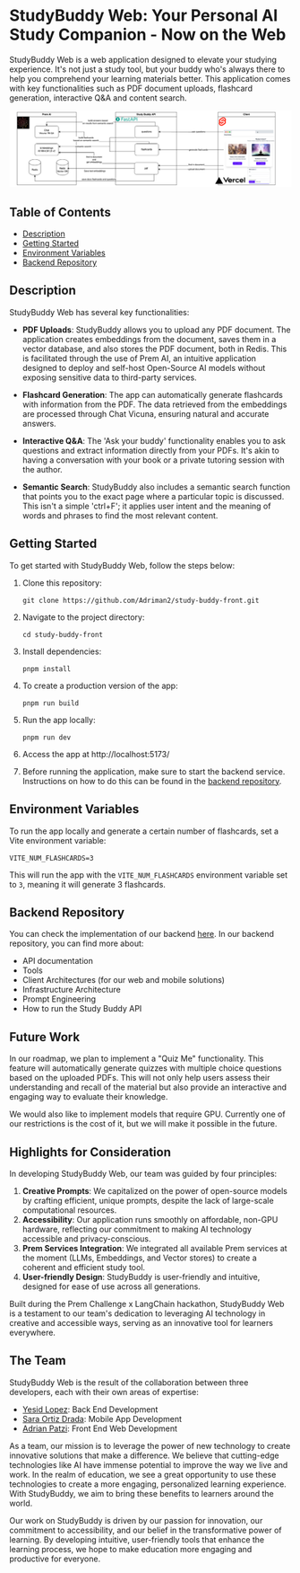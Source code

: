 # StudyBuddy Web: Your Personal AI Study Companion - Now on the Web

StudyBuddy Web is a web application designed to elevate your studying experience. It's not just a study tool, but your buddy who's always there to help you comprehend your learning materials better. This application comes with key functionalities such as PDF document uploads, flashcard generation, interactive Q&A and content search.

![WebApp Architecture](https://github.com/Adriman2/study-buddy-front/blob/main/static/Study_Buddy_WebApp-Architecture.png?raw=true)

## Table of Contents

- [Description](#description)
- [Getting Started](#getting-started)
- [Environment Variables](#environment-variables)
- [Backend Repository](#backend-repository)

## Description

StudyBuddy Web has several key functionalities:

- **PDF Uploads**: StudyBuddy allows you to upload any PDF document. The application creates embeddings from the document, saves them in a vector database, and also stores the PDF document, both in Redis. This is facilitated through the use of Prem AI, an intuitive application designed to deploy and self-host Open-Source AI models without exposing sensitive data to third-party services.

- **Flashcard Generation**: The app can automatically generate flashcards with information from the PDF. The data retrieved from the embeddings are processed through Chat Vicuna, ensuring natural and accurate answers.

- **Interactive Q&A**: The 'Ask your buddy' functionality enables you to ask questions and extract information directly from your PDFs. It's akin to having a conversation with your book or a private tutoring session with the author. 

- **Semantic Search**: StudyBuddy also includes a semantic search function that points you to the exact page where a particular topic is discussed. This isn't a simple 'ctrl+F'; it applies user intent and the meaning of words and phrases to find the most relevant content.

## Getting Started

To get started with StudyBuddy Web, follow the steps below:

1. Clone this repository: 
    ```
    git clone https://github.com/Adriman2/study-buddy-front.git
    ```

2. Navigate to the project directory: 
    ```
    cd study-buddy-front
    ```

3. Install dependencies:
    ```
    pnpm install
    ```

4. To create a production version of the app:
    ```
    pnpm run build
    ```

5. Run the app locally:
    ```
    pnpm run dev
    ```

6. Access the app at http://localhost:5173/

7. Before running the application, make sure to start the backend service. Instructions on how to do this can be found in the [backend repository](https://github.com/yesid-lopez/study-buddy-api).

## Environment Variables

To run the app locally and generate a certain number of flashcards, set a Vite environment variable:

```
VITE_NUM_FLASHCARDS=3 
```

This will run the app with the `VITE_NUM_FLASHCARDS` environment variable set to `3`, meaning it will generate 3 flashcards.

## Backend Repository

You can check the implementation of our backend [here](https://github.com/yesid-lopez/study-buddy-api). In our backend repository, you can find more about: 
- API documentation
- Tools
- Client Architectures (for our web and mobile solutions)
- Infrastructure Architecture
- Prompt Engineering
- How to run the Study Buddy API

## Future Work

In our roadmap, we plan to implement a "Quiz Me" functionality. This feature will automatically generate quizzes with multiple choice questions based on the uploaded PDFs. This will not only help users assess their understanding and recall of the material but also provide an interactive and engaging way to evaluate their knowledge.

We would also like to implement models that require GPU. Currently one of our restrictions is the cost of it, but we will make it possible in the future.

## Highlights for Consideration

In developing StudyBuddy Web, our team was guided by four principles:

1. **Creative Prompts**: We capitalized on the power of open-source models by crafting efficient, unique prompts, despite the lack of large-scale computational resources.
2. **Accessibility**: Our application runs smoothly on affordable, non-GPU hardware, reflecting our commitment to making AI technology accessible and privacy-conscious.
3. **Prem Services Integration**: We integrated all available Prem services at the moment (LLMs, Embeddings, and Vector stores) to create a coherent and efficient study tool.
4. **User-friendly Design**: StudyBuddy is user-friendly and intuitive, designed for ease of use across all generations.

Built during the Prem Challenge x LangChain hackathon, StudyBuddy Web is a testament to our team's dedication to leveraging AI technology in creative and accessible ways, serving as an innovative tool for learners everywhere.

## The Team

StudyBuddy Web is the result of the collaboration between three developers, each with their own areas of expertise:

- [Yesid Lopez](https://github.com/yesid-lopez): Back End Development
- [Sara Ortiz Drada](https://github.com/saradrada): Mobile App Development
- [Adrian Patzi](https://github.com/Adriman2): Front End Web Development

As a team, our mission is to leverage the power of new technology to create innovative solutions that make a difference. We believe that cutting-edge technologies like AI have immense potential to improve the way we live and work. In the realm of education, we see a great opportunity to use these technologies to create a more engaging, personalized learning experience. With StudyBuddy, we aim to bring these benefits to learners around the world.

Our work on StudyBuddy is driven by our passion for innovation, our commitment to accessibility, and our belief in the transformative power of learning. By developing intuitive, user-friendly tools that enhance the learning process, we hope to make education more engaging and productive for everyone.